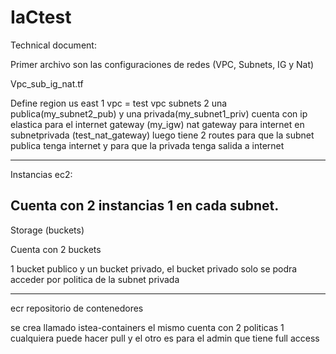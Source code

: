 # IaCtest
Technical document:

Primer archivo son las configuraciones de redes  (VPC, Subnets, IG y Nat) 

Vpc_sub_ig_nat.tf

Define region us east 1 
vpc = test vpc 
subnets 2 una publica(my_subnet2_pub) y una privada(my_subnet1_priv)
cuenta con ip elastica para el internet gateway (my_igw)
nat gateway para internet en subnetprivada (test_nat_gateway) 
luego tiene 2 routes para que la subnet publica tenga internet y para que la privada tenga salida a internet

------

Instancias ec2:

Cuenta con 2 instancias 1 en cada subnet.
-------------

Storage (buckets) 

Cuenta con 2 buckets 

1 bucket publico y un bucket privado, el bucket privado solo se podra acceder por politica de la subnet privada

----------------

ecr repositorio de contenedores

se crea llamado istea-containers el mismo cuenta con 2 politicas 1 cualquiera puede hacer pull y el otro es para el admin que tiene full access 


